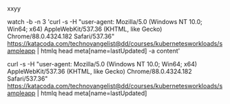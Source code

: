 xxyy

watch -b -n 3 'curl  -s -H "user-agent: Mozilla/5.0 (Windows NT 10.0; Win64; x64) AppleWebKit/537.36 (KHTML, like Gecko) Chrome/88.0.4324.182 Safari/537.36" https://katacoda.com/technovangelist@dd/courses/kubernetesworkloads/sampleapp | htmlq head meta[name=lastUpdated] -a content'


curl  -s -H "user-agent: Mozilla/5.0 (Windows NT 10.0; Win64; x64) AppleWebKit/537.36 (KHTML, like Gecko) Chrome/88.0.4324.182 Safari/537.36" https://katacoda.com/technovangelist@dd/courses/kubernetesworkloads/sampleapp | htmlq head meta[name=lastUpdated] 
